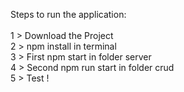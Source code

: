 Steps to run the application:
</br>
</br>
1 > Download the Project </br>
2 > npm install in terminal</br>
3 > First npm start in folder server</br>
4 > Second npm run start in folder crud </br>
5 > Test !</br>
